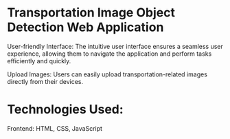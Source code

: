 # Transportation Image Object Detection Web Application 
User-friendly Interface: The intuitive user interface ensures a seamless user experience, allowing them to navigate the application and perform tasks efficiently and quickly.

Upload Images: Users can easily upload transportation-related images directly from their devices.
# Technologies Used:
Frontend: HTML, CSS, JavaScript
